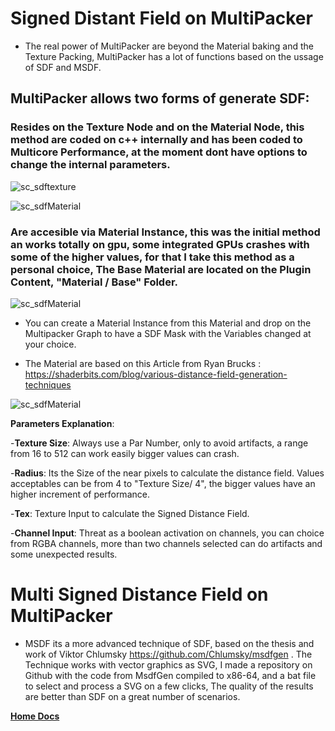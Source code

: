 # Signed Distant Field on MultiPacker

- The real power of MultiPacker are beyond the Material baking and the Texture Packing, MultiPacker has a lot of functions based on the ussage of SDF and MSDF.

## MultiPacker allows two forms of generate SDF:

### Resides on the Texture Node and on the Material Node, this method are coded on c++ internally and has been coded to Multicore Performance, at the moment dont have options to change the internal parameters.
  
  ![sc_sdftexture](/MultiPacker/Images/sc_sdftexture.jpg)
  
  ![sc_sdfMaterial](/MultiPacker/Images/sc_sdfMaterial.jpg)
  
### Are accesible via Material Instance, this was the initial method an works totally on gpu, some integrated GPUs crashes with some of the higher values, for that I take this method as a personal choice, The Base Material are located on the Plugin Content,  "Material / Base" Folder.

![sc_sdfMaterial](/MultiPacker/Images/sc_materialsdf.jpg)

- You can create a Material Instance from this Material and drop on the Multipacker Graph to have a SDF Mask with the Variables changed at your choice.
  
- The Material are based on this Article from Ryan Brucks : https://shaderbits.com/blog/various-distance-field-generation-techniques
  
![sc_sdfMaterial](/MultiPacker/Images/sc_SDFMaterialShow.jpg)

**Parameters Explanation**:

-**Texture Size**: Always use a Par Number, only to avoid artifacts, a range from 16 to 512 can work easily bigger values can crash.
   
-**Radius**: Its the Size of the near pixels to calculate the distance field. Values acceptables can be from 4 to "Texture Size/ 4", the bigger values have an higher increment of performance.
   
-**Tex**: Texture Input to calculate the Signed Distance Field.

-**Channel Input**: Threat as a boolean activation on channels, you can choice from RGBA channels, more than two channels selected can do artifacts and some unexpected results.

# Multi Signed Distance Field on MultiPacker

- MSDF its a more advanced technique of SDF, based on the thesis and work of Viktor Chlumsky https://github.com/Chlumsky/msdfgen .
The Technique works with vector graphics as SVG, I made a repository on Github with the code from MsdfGen compiled to x86-64, and a bat file to select and process a SVG on a few clicks, The quality of the results are better than SDF on a great number of scenarios.
   
[**Home Docs**](https://cheke.github.io/MultiPacker)
